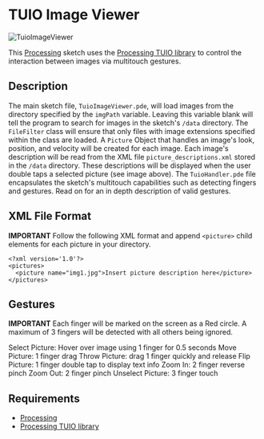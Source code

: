 # TUIO Image Viewer

![TuioImageViewer](https://dl.dropbox.com/u/25652072/TuioImageViewer.png)

This [Processing](http://processing.org/) sketch uses the [Processing TUIO library](http://www.tuio.org/?processing) to control the interaction between images via multitouch gestures.

## Description

The main sketch file, `TuioImageViewer.pde`, will load images from the directory specified by the `imgPath` variable. Leaving this variable blank will tell the program to search for 
images in the sketch's `/data` directory. The `FileFilter` class will ensure that only files with image extensions specified within the class are loaded. A `Picture` Object that 
handles an image's look, position, and velocity  will be created for each image. Each image's description will be read from the XML file `picture_descriptions.xml` stored in the `/data` directory. 
These descriptions will be displayed when the user double taps a selected picture (see image above). The `TuioHandler.pde` file encapsulates the sketch's multitouch capabilities such 
as detecting fingers and gestures. Read on for an in depth description of valid gestures.


## XML File Format

**IMPORTANT**
Follow the following XML format and append `<picture>` child elements for each picture in your directory.

```
<?xml version='1.0'?>
<pictures>
  <picture name="img1.jpg">Insert picture description here</picture>
</pictures>
```


## Gestures

**IMPORTANT**
Each finger will be marked on the screen as a Red circle. A maximum of 3 fingers will be detected with all others being ignored.

Select Picture: Hover over image using 1 finger for 0.5 seconds
Move Picture: 1 finger drag
Throw Picture: drag 1 finger quickly and release 
Flip Picture: 1 finger double tap to display text info
Zoom In: 2 finger reverse pinch 
Zoom Out: 2 finger pinch 
Unselect Picture: 3 finger touch


## Requirements

* [Processing](http://processing.org/) 
* [Processing TUIO library](ttp://www.tuio.org/?processing)
